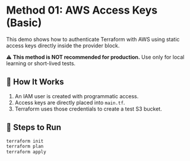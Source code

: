 # Method 01: AWS Access Keys (Basic)

This demo shows how to authenticate Terraform with AWS using static access keys directly inside the provider block.

⚠️ **This method is NOT recommended for production.** Use only for local learning or short-lived tests.

## 🚀 How It Works

1. An IAM user is created with programmatic access.
2. Access keys are directly placed into `main.tf`.
3. Terraform uses those credentials to create a test S3 bucket.

## 🔧 Steps to Run

```bash
terraform init
terraform plan
terraform apply
